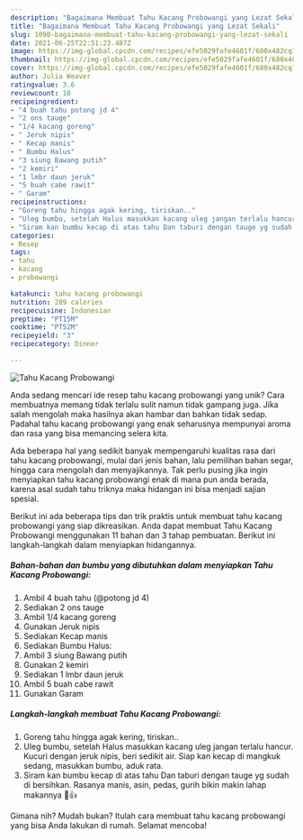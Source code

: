 ```yaml
---
description: "Bagaimana Membuat Tahu Kacang Probowangi yang Lezat Sekali"
title: "Bagaimana Membuat Tahu Kacang Probowangi yang Lezat Sekali"
slug: 1090-bagaimana-membuat-tahu-kacang-probowangi-yang-lezat-sekali
date: 2021-06-25T22:51:23.487Z
image: https://img-global.cpcdn.com/recipes/efe5029fafe4601f/680x482cq70/tahu-kacang-probowangi-foto-resep-utama.jpg
thumbnail: https://img-global.cpcdn.com/recipes/efe5029fafe4601f/680x482cq70/tahu-kacang-probowangi-foto-resep-utama.jpg
cover: https://img-global.cpcdn.com/recipes/efe5029fafe4601f/680x482cq70/tahu-kacang-probowangi-foto-resep-utama.jpg
author: Julia Weaver
ratingvalue: 3.6
reviewcount: 10
recipeingredient:
- "4 buah tahu potong jd 4"
- "2 ons tauge"
- "1/4 kacang goreng"
- " Jeruk nipis"
- " Kecap manis"
- " Bumbu Halus"
- "3 siung Bawang putih"
- "2 kemiri"
- "1 lmbr daun jeruk"
- "5 buah cabe rawit"
- " Garam"
recipeinstructions:
- "Goreng tahu hingga agak kering, tiriskan.."
- "Uleg bumbu, setelah Halus masukkan kacang uleg jangan terlalu hancur. Kucuri dengan jeruk nipis, beri sedikit air. Siap kan kecap di mangkuk sedang, masukkan bumbu, aduk rata."
- "Siram kan bumbu kecap di atas tahu Dan taburi dengan tauge yg sudah di bersihkan. Rasanya manis, asin, pedas, gurih bikin makin lahap makannya 🤪👍"
categories:
- Resep
tags:
- tahu
- kacang
- probowangi

katakunci: tahu kacang probowangi 
nutrition: 289 calories
recipecuisine: Indonesian
preptime: "PT15M"
cooktime: "PT52M"
recipeyield: "3"
recipecategory: Dinner

---
```



![Tahu Kacang Probowangi](https://img-global.cpcdn.com/recipes/efe5029fafe4601f/680x482cq70/tahu-kacang-probowangi-foto-resep-utama.jpg)

Anda sedang mencari ide resep tahu kacang probowangi yang unik? Cara membuatnya memang tidak terlalu sulit namun tidak gampang juga. Jika salah mengolah maka hasilnya akan hambar dan bahkan tidak sedap. Padahal tahu kacang probowangi yang enak seharusnya mempunyai aroma dan rasa yang bisa memancing selera kita.

Ada beberapa hal yang sedikit banyak mempengaruhi kualitas rasa dari tahu kacang probowangi, mulai dari jenis bahan, lalu pemilihan bahan segar, hingga cara mengolah dan menyajikannya. Tak perlu pusing jika ingin menyiapkan tahu kacang probowangi enak di mana pun anda berada, karena asal sudah tahu triknya maka hidangan ini bisa menjadi sajian spesial.




Berikut ini ada beberapa tips dan trik praktis untuk membuat tahu kacang probowangi yang siap dikreasikan. Anda dapat membuat Tahu Kacang Probowangi menggunakan 11 bahan dan 3 tahap pembuatan. Berikut ini langkah-langkah dalam menyiapkan hidangannya.

<!--inarticleads1-->

##### Bahan-bahan dan bumbu yang dibutuhkan dalam menyiapkan Tahu Kacang Probowangi:

1. Ambil 4 buah tahu (@potong jd 4)
1. Sediakan 2 ons tauge
1. Ambil 1/4 kacang goreng
1. Gunakan  Jeruk nipis
1. Sediakan  Kecap manis
1. Sediakan  Bumbu Halus:
1. Ambil 3 siung Bawang putih
1. Gunakan 2 kemiri
1. Sediakan 1 lmbr daun jeruk
1. Ambil 5 buah cabe rawit
1. Gunakan  Garam




<!--inarticleads2-->

##### Langkah-langkah membuat Tahu Kacang Probowangi:

1. Goreng tahu hingga agak kering, tiriskan..
1. Uleg bumbu, setelah Halus masukkan kacang uleg jangan terlalu hancur. Kucuri dengan jeruk nipis, beri sedikit air. Siap kan kecap di mangkuk sedang, masukkan bumbu, aduk rata.
1. Siram kan bumbu kecap di atas tahu Dan taburi dengan tauge yg sudah di bersihkan. Rasanya manis, asin, pedas, gurih bikin makin lahap makannya 🤪👍




Gimana nih? Mudah bukan? Itulah cara membuat tahu kacang probowangi yang bisa Anda lakukan di rumah. Selamat mencoba!
